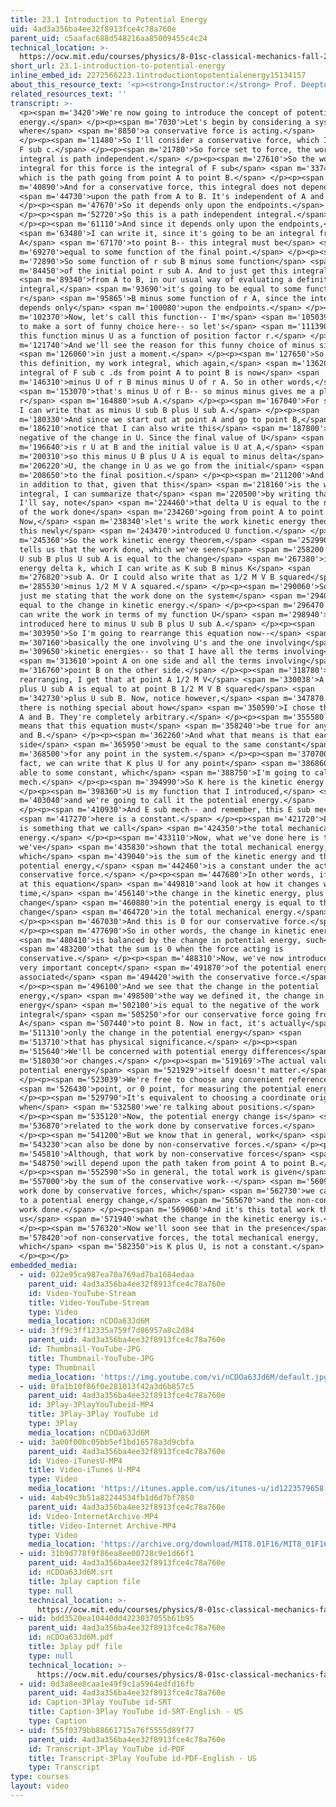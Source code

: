 ```yaml
---
title: 23.1 Introduction to Potential Energy
uid: 4ad3a356ba4ee32f8913fce4c78a760e
parent_uid: c5aafac688d548216aa85009455c4c24
technical_location: >-
  https://ocw.mit.edu/courses/physics/8-01sc-classical-mechanics-fall-2016/week-8-potential-energy-and-energy-conservation/23.1-introduction-to-potential-energy/23.1-introduction-to-potential-energy
short_url: 23.1-introduction-to-potential-energy
inline_embed_id: 2272566223.1introductiontopotentialenergy15134157
about_this_resource_text: '<p><strong>Instructor:</strong> Prof. Deepto Chakrabarty</p>'
related_resources_text: ''
transcript: >-
  <p><span m='3420'>We're now going to introduce the concept of potential
  energy.</span> </p><p><span m='7030'>Let's begin by considering a system
  where</span> <span m='8850'>a conservative force is acting.</span>
  </p><p><span m='11480'>So I'll consider a conservative force, which I'll call
  F sub c.</span> </p><p><span m='21780'>So force set to force, the work
  integral is path independent.</span> </p><p><span m='27610'>So the work
  integral for this force is the integral of F sub</span> <span m='33740'>c .ds,
  which is the path going from point A to point B.</span> </p><p><span
  m='40890'>And for a conservative force, this integral does not depend</span>
  <span m='44730'>upon the path from A to B. It's independent of A and B.</span>
  </p><p><span m='47670'>So it depends only upon the endpoints.</span>
  </p><p><span m='52720'>So this is a path independent integral.</span>
  </p><p><span m='61110'>And since it depends only upon the endpoints,</span>
  <span m='63480'>I can write it, since it's going to be an integral from point
  A</span> <span m='67170'>to point B-- this integral must be</span> <span
  m='69270'>equal to some function of the final point.</span> </p><p><span
  m='72890'>So some function of r sub B minus some function</span> <span
  m='84450'>of the initial point r sub A. And to just get this integral</span>
  <span m='89340'>from A to B, in our usual way of evaluating a definite
  integral,</span> <span m='93690'>it's going to be equal to some function of
  r</span> <span m='95865'>B minus some function of r A, since the integral
  depends only</span> <span m='100080'>upon the endpoints.</span> </p><p><span
  m='102370'>Now, let's call this function-- I'm</span> <span m='105039'>going
  to make a sort of funny choice here-- so let's</span> <span m='111390'>call
  this function minus U as a function of position factor r.</span> </p><p><span
  m='121740'>And we'll see the reason for this funny choice of minus sign</span>
  <span m='126060'>in just a moment.</span> </p><p><span m='127650'>So now with
  this definition, my work integral, which again,</span> <span m='136200'>is the
  integral of F sub c .ds from point A to point B is now</span> <span
  m='146310'>minus U of r B minus minus U of r A. So in other words,</span>
  <span m='153070'>that's minus U of r B-- so minus minus gives me a plus U of
  r</span> <span m='164880'>sub A.</span> </p><p><span m='167040'>For shorthand,
  I can write that as minus U sub B plus U sub A.</span> </p><p><span
  m='180330'>And since we start out at point A and go to point B,</span> <span
  m='186210'>notice that I can also write this</span> <span m='187800'>as the
  negative of the change in U. Since the final value of U</span> <span
  m='196640'>is r U at B and the initial value is U at A,</span> <span
  m='200310'>so this minus U B plus U A is equal to minus delta</span> <span
  m='206220'>U, the change in U as we go from the initial</span> <span
  m='208650'>to the final position.</span> </p><p><span m='211200'>And note that
  in addition to that, given that this</span> <span m='218160'>is the work
  integral, I can summarize that</span> <span m='220500'>by writing that-- so
  I'll say, note</span> <span m='224460'>that delta U is equal to the negative
  of the work done</span> <span m='234260'>going from point A to point B.
  Now,</span> <span m='238340'>let's write the work kinetic energy theorem using
  this newly</span> <span m='243470'>introduced U function.</span> </p><p><span
  m='245360'>So the work kinetic energy theorem,</span> <span m='252990'>which
  tells us that the work done, which we've seen</span> <span m='258200'>is minus
  U sub B plus U sub A is equal to the change</span> <span m='267380'>in kinetic
  energy delta k, which I can write as K sub B minus K</span> <span
  m='276820'>sub A. Or I could also write that as 1/2 M V B squared</span> <span
  m='285530'>minus 1/2 M V A squared.</span> </p><p><span m='290060'>So this is
  just me stating that the work done on the system</span> <span m='294050'>is
  equal to the change in kinetic energy.</span> </p><p><span m='296470'>And I
  can write the work in terms of my function U</span> <span m='298940'>that I've
  introduced here to minus U sub B plus U sub A.</span> </p><p><span
  m='303950'>So I'm going to rearrange this equation now--</span> <span
  m='307160'>basically the one involving U's and the one involving</span> <span
  m='309650'>kinetic energies-- so that I have all the terms involving</span>
  <span m='313610'>point A on one side and all the terms involving</span> <span
  m='316760'>point B on the other side.</span> </p><p><span m='318780'>So
  rearranging, I get that at point A 1/2 M V</span> <span m='330038'>A squared
  plus U sub A is equal to at point B 1/2 M V B squared</span> <span
  m='342730'>plus U sub B. Now, notice however,</span> <span m='347870'>that
  there is nothing special about how</span> <span m='350590'>I chose the points
  A and B. They're completely arbitrary.</span> </p><p><span m='355580'>So that
  means that this equation must</span> <span m='358240'>be true for any points A
  and B.</span> </p><p><span m='362260'>And what that means is that each
  side</span> <span m='365950'>must be equal to the same constant</span> <span
  m='368500'>for any point in the system.</span> </p><p><span m='370700'>So in
  fact, we can write that K plus U for any point</span> <span m='386860'>must be
  able to some constant, which</span> <span m='388750'>I'm going to call E sub
  mech.</span> </p><p><span m='394990'>So K here is the kinetic energy.</span>
  </p><p><span m='398360'>U is my function that I introduced,</span> <span
  m='403040'>and we're going to call it the potential energy.</span>
  </p><p><span m='410930'>And E sub mech-- and remember, this E sub mech</span>
  <span m='417270'>here is a constant.</span> </p><p><span m='421720'>E sub mech
  is something that we call</span> <span m='424350'>the total mechanical
  energy.</span> </p><p><span m='433110'>Now, what we've done here is that
  we've</span> <span m='435830'>shown that the total mechanical energy,
  which</span> <span m='439040'>is the sum of the kinetic energy and the
  potential energy,</span> <span m='442460'>is a constant under the action of a
  conservative force.</span> </p><p><span m='447680'>In other words, if we look
  at this equation</span> <span m='449810'>and look at how it changes with
  time,</span> <span m='456140'>the change in the kinetic energy, plus the
  change</span> <span m='460880'>in the potential energy is equal to the
  change</span> <span m='464720'>in the total mechanical energy.</span>
  </p><p><span m='467030'>And this is 0 for our conservative force.</span>
  </p><p><span m='477690'>So in other words, the change in kinetic energy</span>
  <span m='480410'>is balanced by the change in potential energy, such</span>
  <span m='483200'>that the sum is 0 when the force acting is
  conservative.</span> </p><p><span m='488310'>Now, we've now introduced the
  very important concept</span> <span m='491870'>of the potential energy that is
  associated</span> <span m='494420'>with the conservative force.</span>
  </p><p><span m='496100'>And we see that the change in the potential
  energy,</span> <span m='498500'>the way we defined it, the change in potential
  energy</span> <span m='502100'>is equal to the negative of the work
  integral</span> <span m='505250'>for our conservative force going from point
  A</span> <span m='507440'>to point B. Now in fact, it's actually</span> <span
  m='511310'>only the change in the potential energy</span> <span
  m='513710'>that has physical significance.</span> </p><p><span
  m='515640'>We'll be concerned with potential energy differences</span> <span
  m='518030'>or changes.</span> </p><p><span m='519169'>The actual value of the
  potential energy</span> <span m='521929'>itself doesn't matter.</span>
  </p><p><span m='523039'>We're free to choose any convenient reference</span>
  <span m='526430'>point, or 0 point, for measuring the potential energy.</span>
  </p><p><span m='529790'>It's equivalent to choosing a coordinate origin
  when</span> <span m='532580'>we're talking about positions.</span>
  </p><p><span m='535120'>Now, the potential energy change is</span> <span
  m='536870'>related to the work done by conservative forces.</span>
  </p><p><span m='541200'>But we know that in general, work</span> <span
  m='543230'>can also be done by non-conservative forces.</span> </p><p><span
  m='545810'>Although, that work by non-conservative forces</span> <span
  m='548750'>will depend upon the path taken from point A to point B.</span>
  </p><p><span m='552590'>So in general, the total work is given</span> <span
  m='557000'>by the sum of the conservative work--</span> <span m='560930'>the
  work done by conservative forces, which</span> <span m='562730'>we can relate
  to a potential energy change,</span> <span m='565670'>and the non-conservative
  work done.</span> </p><p><span m='569060'>And it's this total work that tells
  us</span> <span m='571940'>what the change in the kinetic energy is.</span>
  </p><p><span m='576320'>Now we'll soon see that in the presence</span> <span
  m='578420'>of non-conservative forces, the total mechanical energy,
  which</span> <span m='582350'>is K plus U, is not a constant.</span>
  </p><p></p>
embedded_media:
  - uid: 022e95ca987ea70a769ad7ba1684edaa
    parent_uid: 4ad3a356ba4ee32f8913fce4c78a760e
    id: Video-YouTube-Stream
    title: Video-YouTube-Stream
    type: Video
    media_location: nCDOa63Jd6M
  - uid: 3ff9c3ff12335a759f7d86957a8c2d84
    parent_uid: 4ad3a356ba4ee32f8913fce4c78a760e
    id: Thumbnail-YouTube-JPG
    title: Thumbnail-YouTube-JPG
    type: Thumbnail
    media_location: 'https://img.youtube.com/vi/nCDOa63Jd6M/default.jpg'
  - uid: 0fa1b10f86f0e281013f42a3d6b857c5
    parent_uid: 4ad3a356ba4ee32f8913fce4c78a760e
    id: 3Play-3PlayYouTubeid-MP4
    title: 3Play-3Play YouTube id
    type: 3Play
    media_location: nCDOa63Jd6M
  - uid: 3a00f00bc05bb5ef1bd16578a3d9cbfa
    parent_uid: 4ad3a356ba4ee32f8913fce4c78a760e
    id: Video-iTunesU-MP4
    title: Video-iTunes U-MP4
    type: Video
    media_location: 'https://itunes.apple.com/us/itunes-u/id1223579658'
  - uid: 4ab49c3b51a82244534fb1d6d7bf7850
    parent_uid: 4ad3a356ba4ee32f8913fce4c78a760e
    id: Video-InternetArchive-MP4
    title: Video-Internet Archive-MP4
    type: Video
    media_location: 'https://archive.org/download/MIT8.01F16/MIT8_01F16_L23v01_360p.mp4'
  - uid: 31b9d778f9f86ea8ee00728c9e1d66f1
    parent_uid: 4ad3a356ba4ee32f8913fce4c78a760e
    id: nCDOa63Jd6M.srt
    title: 3play caption file
    type: null
    technical_location: >-
      https://ocw.mit.edu/courses/physics/8-01sc-classical-mechanics-fall-2016/week-8-potential-energy-and-energy-conservation/23.1-introduction-to-potential-energy/23.1-introduction-to-potential-energy/nCDOa63Jd6M.srt
  - uid: bdd3520ea10440dd4223037055b61b95
    parent_uid: 4ad3a356ba4ee32f8913fce4c78a760e
    id: nCDOa63Jd6M.pdf
    title: 3play pdf file
    type: null
    technical_location: >-
      https://ocw.mit.edu/courses/physics/8-01sc-classical-mechanics-fall-2016/week-8-potential-energy-and-energy-conservation/23.1-introduction-to-potential-energy/23.1-introduction-to-potential-energy/nCDOa63Jd6M.pdf
  - uid: 0d3a8ee8caa1e49f9c1a5964edfd16fb
    parent_uid: 4ad3a356ba4ee32f8913fce4c78a760e
    id: Caption-3Play YouTube id-SRT
    title: Caption-3Play YouTube id-SRT-English - US
    type: Caption
  - uid: f55f0379bb88661715a76f5555d89f77
    parent_uid: 4ad3a356ba4ee32f8913fce4c78a760e
    id: Transcript-3Play YouTube id-PDF
    title: Transcript-3Play YouTube id-PDF-English - US
    type: Transcript
type: courses
layout: video
---
```

